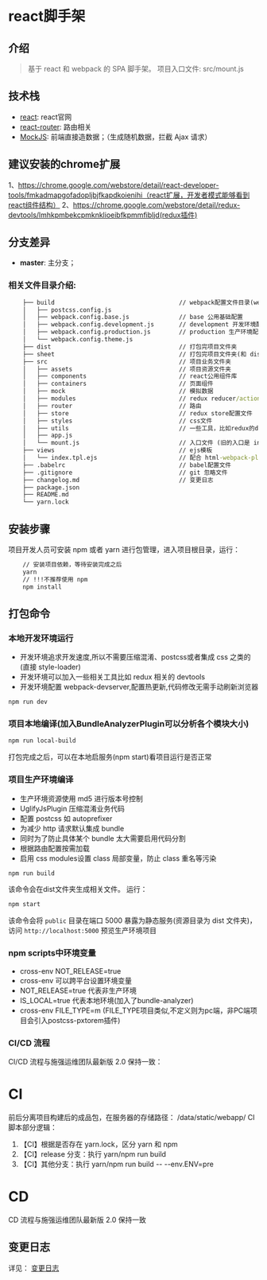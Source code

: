 <!-- 2018/08/31 -->
# react脚手架

## 介绍
> 基于 react 和 webpack 的 SPA 脚手架。
> 项目入口文件: src/mount.js

## 技术栈
- [react](https://reactjs.org/): react官网
- [react-router](https://reacttraining.com/react-router/web/guides/philosophy): 路由相关
- [MockJS](http://mockjs.com/): 前端直接造数据；（生成随机数据，拦截 Ajax 请求）


## 建议安装的chrome扩展
1、https://chrome.google.com/webstore/detail/react-developer-tools/fmkadmapgofadopljbjfkapdkoienihi（react扩展，开发者模式能够看到react组件结构）
2、https://chrome.google.com/webstore/detail/redux-devtools/lmhkpmbekcpmknklioeibfkpmmfibljd(redux插件)

## 分支差异
- **master**: 主分支；

### 相关文件目录介绍:

````cmd
    ├── build                                   // webpack配置文件目录(webpack-merge 提供的 merge 可以融合配置)
    │   ├── postcss.config.js
    │   ├── webpack.config.base.js              // base 公用基础配置
    │   ├── webpack.config.development.js       // development 开发环境配置
    │   ├── webpack.config.production.js        // production 生产环境配置
    │   └── webpack.config.theme.js
    ├── dist                                    // 打包完项目文件夹
    ├── sheet                                   // 打包完项目文件夹(和 dist 略有区别,比如依然保留 log 和 source-map)
    ├── src                                     // 项目业务文件夹
    │   ├── assets                              // 项目资源文件夹
    │   ├── components                          // react公用组件库
    │   ├── containers                          // 页面组件
    │   ├── mock                                // 模拟数据
    │   ├── modules                             // redux reducer/action/middleware文件目录
    │   ├── router                              // 路由
    │   ├── store                               // redux store配置文件
    │   ├── styles                              // css文件
    │   ├── utils                               // 一些工具，比如redux的devtools
    │   ├── app.js
    │   └── mount.js                            // 入口文件 (旧的入口是 index.js，已过期)
    ├── views                                   // ejs模板
    │   └── index.tpl.ejs                       // 配合 html-webpack-plugin 生成最终的 index.html 文件(自动引入相关js css文件)
    ├── .babelrc                                // babel配置文件
    ├── .gitignore                              // git 忽略文件
    ├── changelog.md                            // 变更日志
    ├── package.json
    ├── README.md
    └── yarn.lock
````

## 安装步骤 ##
项目开发人员可安装 npm 或者 yarn 进行包管理，进入项目根目录，运行：

````cmd
    // 安装项目依赖，等待安装完成之后
    yarn
    // !!!不推荐使用 npm
    npm install
````


## 打包命令 ##

### 本地开发环境运行
- 开发环境追求开发速度,所以不需要压缩混淆、postcss或者集成 css 之类的(直接 style-loader)
- 开发环境可以加入一些相关工具比如 redux 相关的 devtools
- 开发环境配置 webpack-devserver,配置热更新,代码修改无需手动刷新浏览器

```bash
npm run dev
```

### 项目本地编译(加入BundleAnalyzerPlugin可以分析各个模块大小)
```bash
npm run local-build
```
打包完成之后，可以在本地启服务(npm start)看项目运行是否正常

### 项目生产环境编译
- 生产环境资源使用 md5 进行版本号控制
- UglifyJsPlugin 压缩混淆业务代码
- 配置 postcss 如 autoprefixer
- 为减少 http 请求默认集成 bundle
- 同时为了防止具体某个 bundle 太大需要启用代码分割
- 根据路由配置按需加载
- 启用 css modules设置 class 局部变量，防止 class 重名等污染

```bash
npm run build
```

该命令会在dist文件夹生成相关文件。
运行：
```bash
npm start
```

该命令会将 `public` 目录在端口 5000 暴露为静态服务(资源目录为 dist 文件夹)， 访问 `http://localhost:5000` 预览生产环境项目

### npm scripts中环境变量
- cross-env NOT_RELEASE=true   
- cross-env 可以跨平台设置环境变量
- NOT_RELEASE=true  代表非生产环境
- IS_LOCAL=true  代表本地环境(加入了bundle-analyzer)
- cross-env FILE_TYPE=m   (FILE_TYPE项目类似,不定义则为pc端，非PC端项目会引入postcss-pxtorem插件)

### CI/CD 流程
CI/CD 流程与施强运维团队最新版 2.0 保持一致：

# CI
前后分离项目构建后的成品包，在服务器的存储路径： /data/static/webapp/
CI 脚本部分逻辑：
1. 【CI】根据是否存在 yarn.lock，区分 yarn 和 npm
2. 【CI】release 分支：执行 yarn/npm run build
3. 【CI】其他分支：执行 yarn/npm run build -- --env.ENV=pre
# CD
CD 流程与施强运维团队最新版 2.0 保持一致

## 变更日志

详见： [变更日志](./changelog.md)
